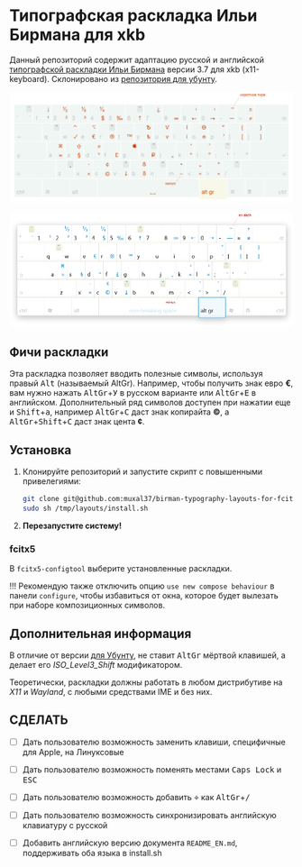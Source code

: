 # Типографская раскладка Ильи Бирмана для xkb

Данный репозиторий содержит адаптацию русской и английской [типографской раскладки Ильи Бирмана](http://ilyabirman.ru/projects/typography-layout/) версии 3.7 для xkb (x11-keyboard). Склонировано из [репозитория для убунту](https://github.com/neochief/birman-typography-layouts-for-ubuntu).

![Снимок русской раскладки](_keyboard/snapshot_ru.png)

![Снимок английской раскладки](_keyboard/snapshot_en.png)

## Фичи раскладки

Эта раскладка позволяет вводить полезные символы, используя правый <kbd>Alt</kbd> (называемый AltGr). Например, чтобы получить знак евро **€**, вам нужно нажать <kbd>AltGr</kbd>+<kbd>У</kbd> в русском варианте или <kbd>AltGr</kbd>+<kbd>E</kbd> в английском. Дополнительный ряд символов доступен при нажатии еще и <kbd>Shift</kbd>+<kbd>а</kbd>, например <kbd>AltGr</kbd>+<kbd>С</kbd> даст знак копирайта **©**, а <kbd>AltGr</kbd>+<kbd>Shift</kbd>+<kbd>С</kbd> даст знак цента **¢**.

## Установка

1. Клонируйте репозиторий и запустите скрипт с повышенными привелегиями:

    ```sh
    git clone git@github.com:muxal37/birman-typography-layouts-for-fcitx5.git /tmp/layouts
    sudo sh /tmp/layouts/install.sh
    ```

2. **Перезапустите систему!**

### fcitx5
В `fcitx5-configtool` выберите установленные раскладки.
    
!!! Рекомендую также отключить опцию `use new compose behaviour` в панели `configure`, чтобы избавиться от окна, которое будет вылезать при наборе композиционных символов.

## Дополнительная информация

В отличие от версии [для Убунту](https://github.com/neochief/birman-typography-layouts-for-ubuntu), не ставит <kbd>AltGr</kbd>  мёртвой клавишей, а делает его *ISO_Level3_Shift* модификатором.

Теоретически, раскладки должны работать в любом дистрибутиве на *X11* и *Wayland*, с любыми средствами IME и без них.
    
## СДЕЛАТЬ

-   [ ] Дать пользователю возможность заменить клавиши, специфичные для Apple, на Линуксовые 
-   [ ] Дать пользователю возможность поменять местами <kbd>Caps Lock</kbd> и <kbd>ESC</kbd>
-   [ ] Дать пользователю возможность добавить <kbd>÷</kbd> как <kbd>AltGr</kbd>+<kbd>/</kbd> 
-   [ ] Дать пользователю возможность синхронизировать английскую клавиатуру с русской
-   [ ] Добавить английскую версию документа `README_EN.md`, поддерживать оба языка в install.sh

